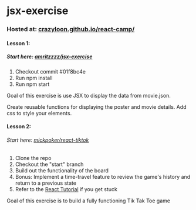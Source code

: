 # jsx-exercise

### Hosted at: [crazyloon.github.io/react-camp/](https://crazyloon.github.io/react-camp/)

#### Lesson 1:
##### Start here: [amritzzzz/jsx-exercise](https://github.com/amritzzzz/jsx-exercise)

1. Checkout commit #01f8bc4e
2. Run npm install
3. Run npm start

>
Goal of this exercise is use JSX to display the data from movie.json.
>
Create reusable functions for displaying the poster and movie details. Add css to style your elements.

#### Lesson 2:
###### Start here: [mickpoker/react-tiktok](https://bitbucket.org/mickpoker/react-tiktok/src/master/)

1. Clone the repo
2. Checkout the "start" branch
3. Build out the functionality of the board
4. Bonus: Implement a time-travel feature to review the game's history and return to a previous state
5. Refer to the [React Tutorial](https://reactjs.org/tutorial/tutorial.html) if you get stuck
>
Goal of this exercise is to build a fully functioning Tik Tak Toe game
>
